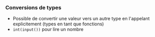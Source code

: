 ### Conversions de types

* Possible de convertir une valeur vers un autre type en l'appelant explicitement (types en tant que fonctions)
* `int(input())` pour lire un nombre
